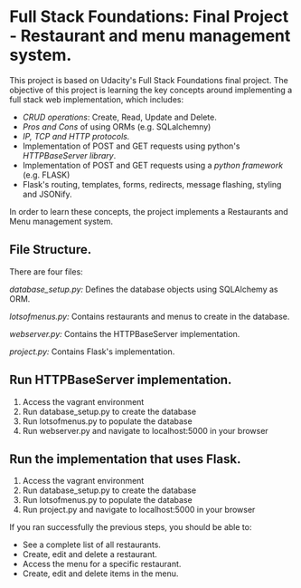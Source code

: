 # Full Stack Foundations: Final Project - Restaurant and menu management system.

This project is based on Udacity's Full Stack Foundations final project. The objective
of this project is learning the key concepts around implementing a full stack web implementation,
which includes:

* *CRUD operations*: Create, Read, Update and Delete.
* *Pros and Cons* of using ORMs (e.g. SQLalchemny)
* *IP, TCP and HTTP protocols.*
* Implementation of POST and GET requests using python's *HTTPBaseServer library*.
* Implementation of POST and GET requests using a *python framework* (e.g. FLASK)
* Flask's routing, templates, forms, redirects, message flashing, styling and JSONify.

In order to learn these concepts, the project implements a Restaurants and Menu management system.

## File Structure.

There are four files:

*database_setup.py:* Defines the database objects using SQLAlchemy as ORM.

*lotsofmenus.py:* Contains restaurants and menus to create in the database.

*webserver.py:* Contains the HTTPBaseServer implementation.

*project.py:* Contains Flask's implementation.

## Run HTTPBaseServer implementation.

1. Access the vagrant environment
2. Run database_setup.py to create the database
3. Run lotsofmenus.py to populate the database
4. Run webserver.py and navigate to localhost:5000 in your browser

## Run the implementation that uses Flask.

1. Access the vagrant environment
2. Run database_setup.py to create the database
3. Run lotsofmenus.py to populate the database
4. Run project.py and navigate to localhost:5000 in your browser

If you ran successfully the previous steps, you should be able to:
* See a complete list of all restaurants.
* Create, edit and delete a restaurant.
* Access the menu for a specific restaurant.
* Create, edit and delete items in the menu.
